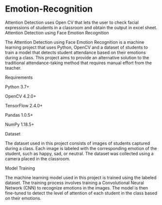 # Emotion-Recognition
Attention Detection uses Open CV that lets the user to check facial expressions of students in a classroom and obtain the output in excel sheet.
Attention Detection using Face Emotion Recognition

The Attention Detection using Face Emotion Recognition is a machine learning project that uses Python, OpenCV and a dataset of students to train a model that detects student attendance based on their emotions during a class. This project aims to provide an alternative solution to the traditional attendance-taking method that requires manual effort from the teacher.

Requirements

Python 3.7+

OpenCV 4.2.0+

TensorFlow 2.4.0+

Pandas 1.0.5+

NumPy 1.18.5+

Dataset

The dataset used in this project consists of images of students captured during a class. Each image is labeled with the corresponding emotion of the student, such as happy, sad, or neutral. The dataset was collected using a camera placed in the classroom.

Model Training

The machine learning model used in this project is trained using the labeled dataset. The training process involves training a Convolutional Neural Network (CNN) to recognize emotions in the images. The model is then fine-tuned to detect the level of attention of each student in the class based on their emotions.


 

